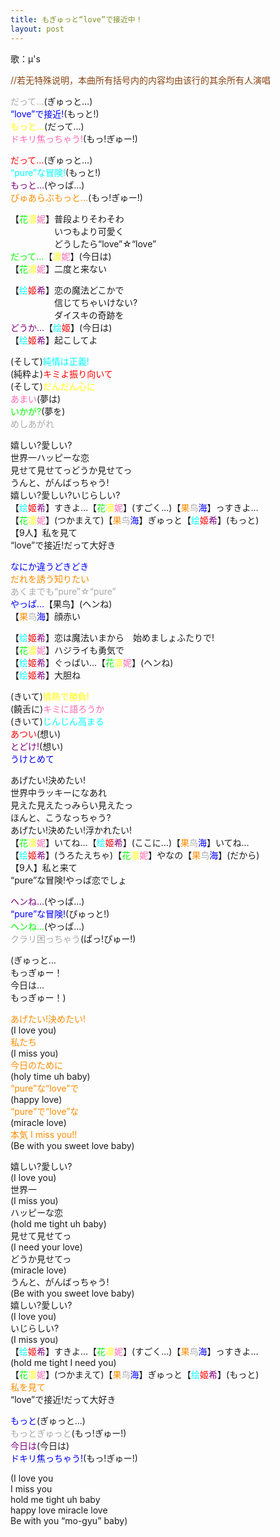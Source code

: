```yaml
---
title: もぎゅっと“love”で接近中！
layout: post
---
```

歌：μ's

<font color="saddlebrown">//若无特殊说明，本曲所有括号内的内容均由该行的其余所有人演唱</font>

<p><font color="darkgray">だって…</font>(ぎゅっと…)<br />
<font color="blue">“love”で接近!</font>(もっと!)<br />
<font color="yellow">もっと…</font>(だって…)<br />
<font color="hotpink">ドキリ焦っちゃう!</font>(もっ!ぎゅー!)</p>

<p><font color="red">だって…</font>(ぎゅっと…)<br />
<font color="cyan">“pure”な冒険!</font>(もっと!)<br />
<font color="purple">もっと…</font>(やっぱ…)<br />
<font color="darkorange">ぴゅあらぶもっと…</font>(もっ!ぎゅー!)</p>

<p>【<font color="lime">花</font><font color="yellow">凛</font><font color="hotpink">妮</font>】普段よりそわそわ<br />
　　　　　いつもより可愛く<br />
　　　　　どうしたら“love”☆“love”<br />
<font color="lime">だって…</font>【<font color="yellow">凛</font><font color="hotpink">妮</font>】(今日は)<br />
【<font color="lime">花</font><font color="yellow">凛</font><font color="hotpink">妮</font>】二度と来ない</p>

<p>【<font color="cyan">绘</font><font color="red">姬</font><font color="purple">希</font>】恋の魔法どこかで<br />
　　　　　信じてちゃいけない?<br />
　　　　　ダイスキの奇跡を<br />
<font color="purple">どうか…</font>【<font color="cyan">绘</font><font color="red">姬</font>】(今日は)<br />
【<font color="cyan">绘</font><font color="red">姬</font><font color="purple">希</font>】起こしてよ</p>

<p>(そして)<font color="cyan">純情は正義!</font><br />
(純粋よ)<font color="red">キミよ振り向いて</font><br />
(そして)<font color="yellow">だんだん心に</font><br />
<font color="hotpink">あまい</font>(夢は)<br />
<font color="lime">いかが?</font>(夢を)<br />
<font color="darkgray">めしあがれ</font></p>

<p>嬉しい?愛しい?<br />
世界一ハッピーな恋<br />
見せて見せてっどうか見せてっ<br />
うんと、がんばっちゃう!<br />
嬉しい?愛しい?いじらしい?<br />
【<font color="cyan">绘</font><font color="red">姬</font><font color="purple">希</font>】すきよ…【<font color="lime">花</font><font color="yellow">凛</font><font color="hotpink">妮</font>】(すごく…)【<font color="darkorange">果</font><font color="darkgray">鸟</font><font color="blue">海</font>】っすきよ…<br />
【<font color="lime">花</font><font color="yellow">凛</font><font color="hotpink">妮</font>】(つかまえて)【<font color="darkorange">果</font><font color="darkgray">鸟</font><font color="blue">海</font>】ぎゅっと【<font color="cyan">绘</font><font color="red">姬</font><font color="purple">希</font>】(もっと)<br />
【9人】私を見て<br />
“love”で接近!だって大好き</p>

<p><font color="blue">なにか違うどきどき</font><br />
<font color="darkorange">だれを誘う知りたい</font><br />
<font color="darkgray">あくまでも“pure”☆“pure”</font><br />
<font color="blue">やっぱ…</font>【果鸟】(ヘンね)<br />
【<font color="darkorange">果</font><font color="darkgray">鸟</font><font color="blue">海</font>】顔赤い</p>

<p>【<font color="cyan">绘</font><font color="red">姬</font><font color="purple">希</font>】恋は魔法いまから　始めましょふたりで!<br />
【<font color="lime">花</font><font color="yellow">凛</font><font color="hotpink">妮</font>】ハジライも勇気で<br />
【<font color="cyan">绘</font><font color="red">姬</font><font color="purple">希</font>】ぐっばい…【<font color="lime">花</font><font color="yellow">凛</font><font color="hotpink">妮</font>】(ヘンね)<br />
【<font color="cyan">绘</font><font color="red">姬</font><font color="purple">希</font>】大胆ね</p>

<p>(きいて)<font color="yellow">情熱で勝負!</font><br />
(饒舌に)<font color="hotpink">キミに語ろうか</font><br />
(きいて)<font color="cyan">じんじん高まる</font><br />
<font color="red">あつい</font>(想い)<br />
<font color="purple">とどけ!</font>(想い)<br />
<font color="blue">うけとめて</font></p>

<p>あげたい!決めたい!<br />
世界中ラッキーになあれ<br />
見えた見えたっみらい見えたっ<br />
ほんと、こうなっちゃう?<br />
あげたい!決めたい!浮かれたい!<br />
【<font color="lime">花</font><font color="yellow">凛</font><font color="hotpink">妮</font>】いてね…【<font color="cyan">绘</font><font color="red">姬</font><font color="purple">希</font>】(ここに…)【<font color="darkorange">果</font><font color="darkgray">鸟</font><font color="blue">海</font>】いてね…<br />
【<font color="cyan">绘</font><font color="red">姬</font><font color="purple">希</font>】(うろたえちゃ)【<font color="lime">花</font><font color="yellow">凛</font><font color="hotpink">妮</font>】やなの【<font color="darkorange">果</font><font color="darkgray">鸟</font><font color="blue">海</font>】(だから)<br />
【9人】私と来て<br />
“pure”な冒険!やっぱ恋でしょ</p>

<p><font color="purple">ヘンね…</font>(やっぱ…)<br />
<font color="blue">“pure”な冒険!</font>(ぴゅっと!)<br />
<font color="lime">ヘンね…</font>(やっぱ…)<br />
<font color="darkgray">クラリ困っちゃう</font>(ぱっ!ぴゅー!)</p>

<p>(ぎゅっと…<br />
もっぎゅー！<br />
今日は…<br />
もっぎゅー！)</p>

<p><font color="darkorange">あげたい!決めたい!</font><br />
(I love you)<br />
<font color="darkorange">私たち</font><br />
(I miss you)<br />
<font color="darkorange">今日のために</font><br />
(holy time uh baby)<br />
<font color="darkorange">“pure”な“love”で</font><br />
(happy love)<br />
<font color="darkorange">“pure”で“love”な</font><br />
(miracle love)<br />
<font color="darkorange">本気 I miss you!!</font><br />
(Be with you sweet love baby)</p>

<p>嬉しい?愛しい?<br />
(I love you)<br />
世界一<br />
(I miss you)<br />
ハッピーな恋<br />
(hold me tight uh baby)<br />
見せて見せてっ<br />
(I need your love)<br />
どうか見せてっ<br />
(miracle love)<br />
うんと、がんばっちゃう!<br />
(Be with you sweet love baby)<br />
嬉しい?愛しい?<br />
(I love you)<br />
いじらしい?<br />
(I miss you)<br />
【<font color="cyan">绘</font><font color="red">姬</font><font color="purple">希</font>】すきよ…【<font color="lime">花</font><font color="yellow">凛</font><font color="hotpink">妮</font>】(すごく…)【<font color="darkorange">果</font><font color="darkgray">鸟</font><font color="blue">海</font>】っすきよ…<br />
(hold me tight I need you)<br />
【<font color="lime">花</font><font color="yellow">凛</font><font color="hotpink">妮</font>】(つかまえて)【<font color="darkorange">果</font><font color="darkgray">鸟</font><font color="blue">海</font>】ぎゅっと【<font color="cyan">绘</font><font color="red">姬</font><font color="purple">希</font>】(もっと)<br />
<font color="darkorange">私を見て</font><br />
“love”で接近!だって大好き</p>

<p><font color="blue">もっと</font>(ぎゅっと…)<br />
<font color="darkgray">もっとぎゅっと</font>(もっ!ぎゅー!)<br />
<font color="purple">今日は</font>(今日は)<br />
<font color="blue">ドキリ焦っちゃう!</font>(もっ!ぎゅー!)</p>

<p>(I love you<br />
I miss you<br />
hold me tight uh baby<br />
happy love miracle love<br />
Be with you “mo-gyu” baby)</p>